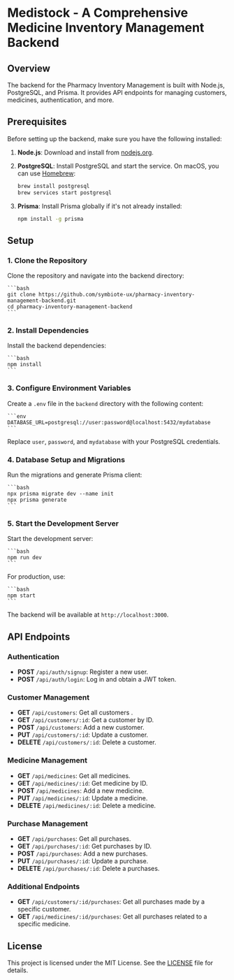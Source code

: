# Medistock - A Comprehensive Medicine Inventory Management Backend

## Overview

The backend for the Pharmacy Inventory Management is built with Node.js, PostgreSQL, and Prisma. It provides API endpoints for managing customers, medicines, authentication, and more.

## Prerequisites

Before setting up the backend, make sure you have the following installed:

1. **Node.js**: Download and install from [nodejs.org](https://nodejs.org/).
2. **PostgreSQL**: Install PostgreSQL and start the service. On macOS, you can use [Homebrew](https://brew.sh/):

    ```bash
    brew install postgresql
    brew services start postgresql
    ```

3. **Prisma**: Install Prisma globally if it's not already installed:

    ```bash
    npm install -g prisma
    ```

## Setup

### 1. Clone the Repository

Clone the repository and navigate into the backend directory:

    ```bash
    git clone https://github.com/symbiote-ux/pharmacy-inventory-management-backend.git
    cd pharmacy-inventory-management-backend
    ```

### 2. Install Dependencies

Install the backend dependencies:

    ```bash
    npm install
    ```

### 3. Configure Environment Variables

Create a `.env` file in the `backend` directory with the following content:

    ```env
    DATABASE_URL=postgresql://user:password@localhost:5432/mydatabase
    ```

Replace `user`, `password`, and `mydatabase` with your PostgreSQL credentials.

### 4. Database Setup and Migrations

Run the migrations and generate Prisma client:

    ```bash
    npx prisma migrate dev --name init
    npx prisma generate
    ```

### 5. Start the Development Server

Start the development server:

    ```bash
    npm run dev
    ```

For production, use:

    ```bash
    npm start
    ```

The backend will be available at `http://localhost:3000`.

## API Endpoints

### Authentication

- **POST** `/api/auth/signup`: Register a new user.
- **POST** `/api/auth/login`: Log in and obtain a JWT token.

### Customer Management

- **GET** `/api/customers`: Get all customers .
- **GET** `/api/customers/:id`: Get a customer by ID.
- **POST** `/api/customers`: Add a new customer.
- **PUT** `/api/customers/:id`: Update a customer.
- **DELETE** `/api/customers/:id`: Delete a customer.

### Medicine Management

- **GET** `/api/medicines`: Get all medicines.
- **GET** `/api/medicines/:id`: Get medicine by ID.
- **POST** `/api/medicines`: Add a new medicine.
- **PUT** `/api/medicines/:id`: Update a medicine.
- **DELETE** `/api/medicines/:id`: Delete a medicine.

### Purchase Management 
- **GET** `/api/purchases`: Get all purchases.
- **GET** `/api/purchases/:id`: Get purchases by ID.
- **POST** `/api/purchases`: Add a new purchases.
- **PUT** `/api/purchases/:id`: Update a purchase.
- **DELETE** `/api/purchases/:id`: Delete a purchases.

### Additional Endpoints
- **GET** `/api/customers/:id/purchases`: Get all purchases made by a specific customer.
- **GET** `/api/medicines/:id/purchases`: Get all purchases related to a specific medicine.

## License

This project is licensed under the MIT License. See the [LICENSE](LICENSE) file for details.
